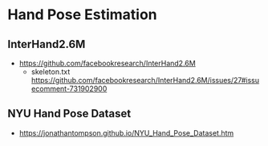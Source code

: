 # Hand Pose Estimation

## InterHand2.6M 

* <https://github.com/facebookresearch/InterHand2.6M>
  * skeleton.txt <https://github.com/facebookresearch/InterHand2.6M/issues/27#issuecomment-731902900>

## NYU Hand Pose Dataset

* <https://jonathantompson.github.io/NYU_Hand_Pose_Dataset.htm>
